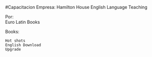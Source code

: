 #Capacitacion
Empresa:
	Hamilton House
		English Language Teaching

Por:	
	Euro Latin Books
	
Books:
	
	Hot shots
	English Download
	Upgrade